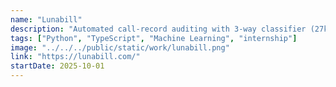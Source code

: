```yaml
---
name: "Lunabill"
description: "Automated call-record auditing with 3-way classifier (27k+ calls, 80% accuracy). Built LLM-based classification pipelines for medical insurance claims."
tags: ["Python", "TypeScript", "Machine Learning", "internship"]
image: "../../../public/static/work/lunabill.png"
link: "https://lunabill.com/"
startDate: 2025-10-01
---
```


